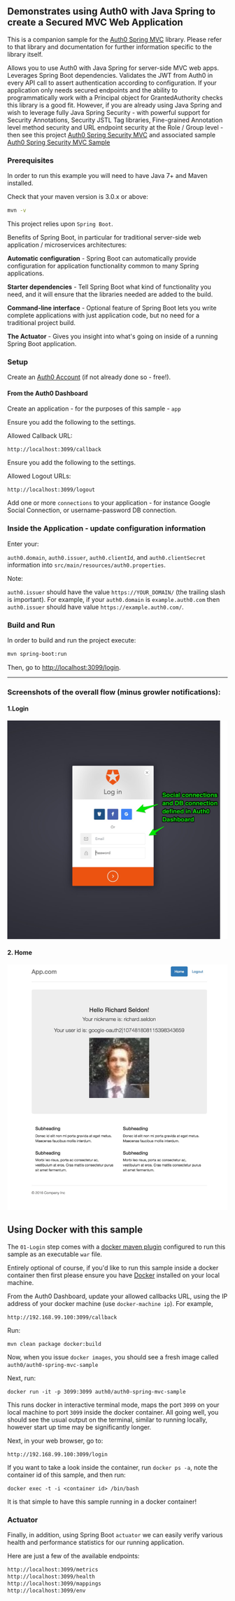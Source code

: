 ## Demonstrates using Auth0 with Java Spring to create a Secured MVC Web Application

This is a companion sample for the [Auth0 Spring MVC](https://github.com/auth0/auth0-spring-mvc) library.
Please refer to that library and documentation for further information specific to the library itself.

Allows you to use Auth0 with Java Spring for server-side MVC web apps. Leverages Spring Boot dependencies.
Validates the JWT from Auth0 in every API call to assert authentication according to configuration. If your application only needs secured endpoints and the ability to programmatically work with a Principal object for GrantedAuthority checks this library is a good fit. However, if you are already using Java Spring and wish to leverage fully Java Spring Security - with powerful support for Security Annotations, Security
JSTL Tag libraries, Fine-grained Annotation level method security and URL endpoint security at the Role / Group level - then see this project
[Auth0 Spring Security MVC](https://github.com/auth0/auth0-spring-security-mvc) and associated sample
[Auth0 Spring Security MVC Sample](https://github.com/auth0-samples/auth0-spring-security-mvc-sample)

### Prerequisites

In order to run this example you will need to have Java 7+ and Maven installed.

Check that your maven version is 3.0.x or above:

```sh
mvn -v
```

This project relies upon `Spring Boot`.


Benefits of Spring Boot, in particular for traditional server-side web application / microservices architectures:

**Automatic configuration** - Spring Boot can automatically provide configuration for application functionality common to many Spring applications.

**Starter dependencies** - Tell Spring Boot what kind of functionality you need, and it will ensure that the libraries needed are added to the build.

**Command-line interface** - Optional feature of Spring Boot lets you write complete applications with just application code, but no need for a traditional
 project build.

**The Actuator** - Gives you insight into what's going on inside of a running Spring Boot application.


### Setup

Create an [Auth0 Account](https://auth0.com) (if not already done so - free!).


#### From the Auth0 Dashboard

Create an application - for the purposes of this sample - `app`

Ensure you add the following to the settings.

Allowed Callback URL:

```
http://localhost:3099/callback
```

Ensure you add the following to the settings.

Allowed Logout URLs:

```
http://localhost:3099/logout
```

Add one or more `connections` to your application - for instance Google Social Connection,
or username-password DB connection.


### Inside the Application - update configuration information

Enter your:

`auth0.domain`, `auth0.issuer`, `auth0.clientId`, and `auth0.clientSecret` information into `src/main/resources/auth0.properties`.

Note:

`auth0.issuer` should have the value `https://YOUR_DOMAIN/` (the trailing slash is important).
For example, if your `auth0.domain` is `example.auth0.com` then `auth0.issuer` should have value `https://example.auth0.com/`.


### Build and Run

In order to build and run the project execute:

```sh
mvn spring-boot:run
```

Then, go to [http://localhost:3099/login](http://localhost:3099/login).

---

### Screenshots of the overall flow (minus growler notifications):


#### 1.Login

![](img/1.login.jpg)

#### 2. Home

![](img/2.home.jpg)

## Using Docker with this sample

The `01-Login` step comes with a [docker maven plugin](https://github.com/spotify/docker-maven-plugin) configured to
run this sample as an executable `war` file.

Entirely optional of course, if you'd like to run this sample inside a docker container then first please 
ensure you have [Docker](https://docs.docker.com/engine/installation/) installed on your local machine.

From the Auth0 Dashboard, update your allowed callbacks URL, using the IP address of your docker machine
(use `docker-machine ip`). For example,

```
http://192.168.99.100:3099/callback
```
Run:

```
mvn clean package docker:build
```

Now, when you issue `docker images`, you should see a fresh image called `auth0/auth0-spring-mvc-sample`

Next, run:

```
docker run -it -p 3099:3099 auth0/auth0-spring-mvc-sample
```

This runs docker in interactive terminal mode, maps the port `3099` on your local machine to port `3099` inside
the docker container. All going well, you should see the usual output on the terminal, similar to running locally,
however start up time may be significantly longer.

Next, in your web browser, go to:

```
http://192.168.99.100:3099/login
```

If you want to take a look inside the container, run `docker ps -a`, note the container id of this sample, and then run:

```
docker exec -t -i <container id> /bin/bash
```

It is that simple to have this sample running in a docker container!

### Actuator

Finally, in addition, using Spring Boot `actuator` we can easily verify various health and performance statistics for our running application.

Here are just a few of the available endpoints:

```
http://localhost:3099/metrics
http://localhost:3099/health
http://localhost:3099/mappings
http://localhost:3099/env
```
